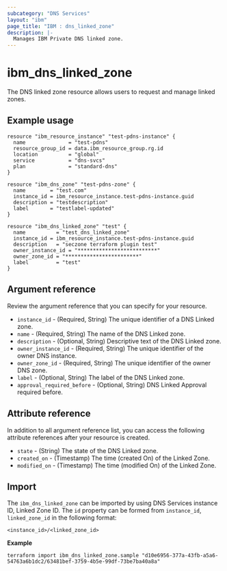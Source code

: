 ```yaml
---
subcategory: "DNS Services"
layout: "ibm"
page_title: "IBM : dns_linked_zone"
description: |-
  Manages IBM Private DNS linked zone.
---
```


# ibm_dns_linked_zone

The DNS linked zone resource allows users to request and manage linked zones. 


## Example usage

```
resource "ibm_resource_instance" "test-pdns-instance" {
  name              = "test-pdns"
  resource_group_id = data.ibm_resource_group.rg.id
  location          = "global"
  service           = "dns-svcs"
  plan              = "standard-dns"
}

resource "ibm_dns_zone" "test-pdns-zone" {
  name        = "test.com"
  instance_id = ibm_resource_instance.test-pdns-instance.guid
  description = "testdescription"
  label       = "testlabel-updated"
}

resource "ibm_dns_linked_zone" "test" {
  name          = "test_dns_linked_zone"
  instance_id = ibm_resource_instance.test-pdns-instance.guid
  description   = "seczone terraform plugin test"
  owner_instance_id = "**************************"
  owner_zone_id = "************************"
  label         = "test"
}
```

## Argument reference
Review the argument reference that you can specify for your resource. 

- `instance_id` - (Required, String) The unique identifier of a DNS Linked zone.
- `name`        - (Required, String) The name of the DNS Linked zone.
- `description` - (Optional, String) Descriptive text of the DNS Linked zone.
- `owner_instance_id` - (Required, String) The unique identifier of the owner DNS instance.
- `owner_zone_id`     - (Required, String) The unique identifier of the owner DNS zone.
- `label`             - (Optional, String) The label of the DNS Linked zone.
- `approval_required_before` - (Optional, String) DNS Linked Approval required before.

## Attribute reference
In addition to all argument reference list, you can access the following attribute references after your resource is created. 

- `state`      - (String) The state of the DNS Linked zone.
- `created_on` - (Timestamp) The time (created On) of the Linked Zone. 
- `modified_on` - (Timestamp) The time (modified On) of the Linked Zone.

## Import
The `ibm_dns_linked_zone` can be imported by using DNS Services instance ID, Linked Zone ID.
The `id` property can be formed from `instance_id`, `linked_zone_id` in the following format:

```
<instance_id>/<linked_zone_id>
```

**Example**

```
terraform import ibm_dns_linked_zone.sample "d10e6956-377a-43fb-a5a6-54763a6b1dc2/63481bef-3759-4b5e-99df-73be7ba40a8a"
```
